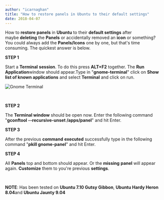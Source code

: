 ```yaml
---
author: "icarnaghan"
title: "How to restore panels in Ubuntu to their default settings"
date: 2018-04-07
---
```


How to **restore** **panels** in **Ubuntu** to their **default settings** after maybe **deleting** the **Panels** or accidentally removed an **icon** or something? You could always add the **Panels/Icons** one by one, but that's time consuming. The quickest answer is below.

**STEP 1**

Start a **Terminal** **session**. To do this press **ALT+F2** together. The **Run Application**window should appear.Type in "**gnome-terminal**" click on **Show list of known applications** and select **Terminal** and click on run.

![Gnome Terminal](images/run_app_gnome_term.png "Gnome Terminal")

 

**STEP 2**

The **Terminal window** should be open now. Enter the following command "**gconftool --recursive-unset /apps/panel**" and hit Enter.

**STEP 3**

After the previous **command** **executed** successfully type in the following command "**pkill gnome-panel**" and hit Enter.

**STEP 4**

All **Panels** top and bottom should appear. Or the **missing** **panel** will appear again. **Customize** them to you're previous **settings**.

 

**NOTE**: Has been tested on **Ubuntu 7.10 Gutsy Gibbon**, **Ubuntu Hardy Heron 8.04**and **Ubuntu Jaunty 9.04**
